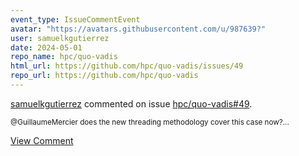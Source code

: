 ```yaml
---
event_type: IssueCommentEvent
avatar: "https://avatars.githubusercontent.com/u/987639?"
user: samuelkgutierrez
date: 2024-05-01
repo_name: hpc/quo-vadis
html_url: https://github.com/hpc/quo-vadis/issues/49
repo_url: https://github.com/hpc/quo-vadis
---
```


<a href='https://github.com/samuelkgutierrez' target='_blank'>samuelkgutierrez</a> commented on issue <a href='https://github.com/hpc/quo-vadis/issues/49' target='_blank'>hpc/quo-vadis#49</a>.

<small>@GuillaumeMercier does the new threading methodology cover this case now?...</small>

<a href='https://github.com/hpc/quo-vadis/issues/49' target='_blank'>View Comment</a>